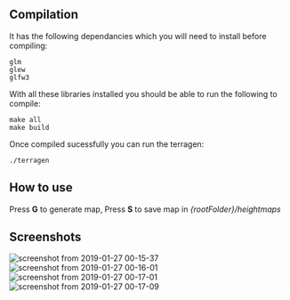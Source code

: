 Compilation
-----------

It has the following dependancies which you will need to install before compiling:

    glm
    glew
    glfw3

With all these libraries installed you should be able to run the following to 
compile:

    make all
    make build

Once compiled
sucessfully you can run the terragen:

    ./terragen
    
How to use
-----------

Press **G** to generate map,
Press **S** to save map in *{rootFolder}/heightmaps*

Screenshots
------------

![screenshot from 2019-01-27 00-15-37](https://user-images.githubusercontent.com/22000537/51792925-71a08880-21c9-11e9-8924-2667d4faec05.png)
![screenshot from 2019-01-27 00-16-01](https://user-images.githubusercontent.com/22000537/51792931-8715b280-21c9-11e9-9cbf-8a4b5dcf9730.png)
![screenshot from 2019-01-27 00-17-01](https://user-images.githubusercontent.com/22000537/51792935-9c8adc80-21c9-11e9-9b5c-55172c1a2e88.png)
![screenshot from 2019-01-27 00-17-09](https://user-images.githubusercontent.com/22000537/51792939-b5938d80-21c9-11e9-9780-ce50ece64026.png)
